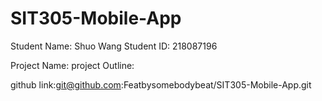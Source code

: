 # SIT305-Mobile-App

Student Name: Shuo Wang
Student ID: 218087196


Project Name:
project Outline:

github link:git@github.com:Featbysomebodybeat/SIT305-Mobile-App.git
